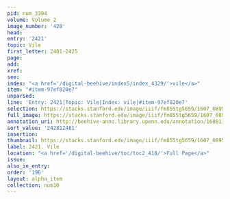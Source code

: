 ```yaml
---
pid: num_3394
volume: Volume 2
image_number: '428'
head:
entry: '2421'
topic: Vile
first_letter: 2401-2425
page:
add:
xref:
see:
index: "<a href='/digital-beehive/index5/index_4329/'>vile</a>"
item: "#item-97ef820e7"
unparsed:
line: 'Entry: 2421|Topic: Vile|Index: vile|#item-97ef820e7'
selection: https://stacks.stanford.edu/image/iiif/fm855tg5659/1607_0895/786,2481,2615,225/full/0/default.jpg
full_image: https://stacks.stanford.edu/image/iiif/fm855tg5659/1607_0895/full/full/0/default.jpg
annotation_uri: http://beehive-anno.library.upenn.edu/annotation/1680111518919
sort_value: '242812481'
insertion:
thumbnail: https://stacks.stanford.edu/image/iiif/fm855tg5659/1607_0895/786,2481,600,180/250,/0/default.jpg
label: 2421. Vile
location: "<a href='/digital-beehive/toc/toc2_418/'>Full Page</a>"
issue:
also_in_entry:
order: '196'
layout: alpha_item
collection: num10
---
```

